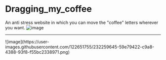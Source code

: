 # Dragging_my_coffee
An anti stress website in which you can move the "coffee" letters wherever you want.
![image](https://user-images.githubusercontent.com/122651755/232259621-9e3636a6-fc40-429f-8ec1-ae960ee2a6c0.png)
  <hr/>
![image](https://user-images.githubusercontent.com/122651755/232259645-59e79422-c9a8-4388-93f8-f55bc2338971.png)

